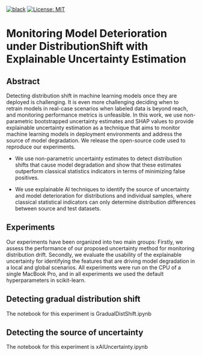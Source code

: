 [![black](https://img.shields.io/badge/code%20style-black-000000.svg?style=plastic)](https://github.com/psf/black)
[![License: MIT](https://img.shields.io/badge/License-MIT-blue.svg?color=g&style=plastic)](https://opensource.org/licenses/MIT)

# Monitoring Model Deterioration under DistributionShift with Explainable Uncertainty Estimation

## Abstract
Detecting distribution shift in machine learning models once they are deployed is challenging. It is even more challenging deciding when to retrain models in real-case scenarios when labeled data is beyond reach, and monitoring performance metrics is unfeasible. 
In this work, we use non-parametric bootstrapped uncertainty estimates and SHAP values to provide explainable uncertainty estimation as a technique that aims to monitor machine learning models in deployment environments and address the source of model degradation. 
We release the open-source code used to reproduce our experiments.



    
 - We use non-parametric uncertainty estimates to detect distribution shifts that cause model degradation and show that these estimates outperform classical statistics indicators in terms of minimizing false positives.
    
 - We use explainable AI techniques to identify the source of uncertainty and model deterioration for distributions and individual samples, where classical statistical indicators can only determine distribution differences between source and test datasets.


## Experiments

Our experiments have been organized into two main groups: Firstly, we assess the performance of our proposed uncertainty method for monitoring distribution drift. Secondly, we evaluate the usability of the explainable uncertainty for identifying the features that are driving model degradation in a local and global scenarios. All experiments were run on the CPU of a single MacBook Pro, and in all experiments we used the default hyperparameters in scikit-learn.



## Detecting gradual distribution shift
The notebook for this experiment is 
GradualDistShift.ipynb

## Detecting the source of uncertainty
The notebook for this experiment is xAIUncertainty.ipynb
